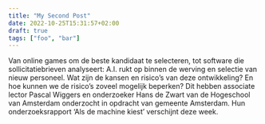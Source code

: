 ```yaml
---
title: "My Second Post"
date: 2022-10-25T15:31:57+02:00
draft: true
tags: ["foo", "bar"]
---
```


Van online games om de beste kandidaat te selecteren, tot software die sollicitatiebrieven analyseert: A.I.
rukt op binnen de werving en selectie van nieuw personeel. Wat zijn de kansen en risico’s van deze
ontwikkeling? En hoe kunnen we de risico’s zoveel mogelijk beperken? Dit hebben associate lector Pascal
Wiggers en onderzoeker Hans de Zwart van de Hogeschool van Amsterdam onderzocht in opdracht van gemeente
Amsterdam. Hun onderzoeksrapport ‘Als de machine kiest’ verschijnt deze week.